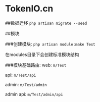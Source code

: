 # TokenIO.cn 

##数据迁移 `php artisan migrate --seed`

##模块

###创建模块: `php artisan module:make Test`

在modules目录下会创建标准模块结构

###模块基础路由:
web: `m/Test`

api: `m/Test/api`

admin: `m/Test/admin`

admin api: `m/Test/admin/api`
